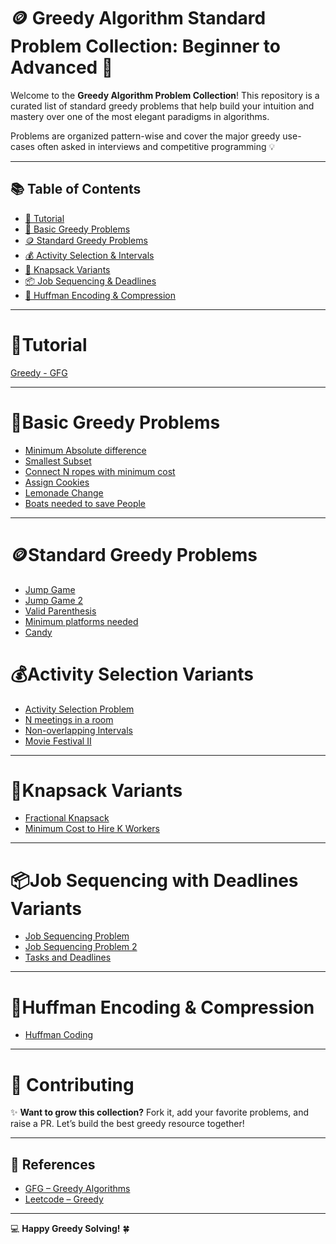 # 🪙 Greedy Algorithm Standard Problem Collection: Beginner to Advanced 🚀

Welcome to the **Greedy Algorithm Problem Collection**! This repository is a curated list of standard greedy problems that help build your intuition and mastery over one of the most elegant paradigms in algorithms.

Problems are organized pattern-wise and cover the major greedy use-cases often asked in interviews and competitive programming 💡

---

## 📚 Table of Contents

- [📘 Tutorial](#tutorial)
- [🤑 Basic Greedy Problems](#basic-greedy-problems)
- [🪙 Standard Greedy Problems](#standard-greedy-problems)
- [💰 Activity Selection & Intervals](#activity-selection-variants)
- [🎒 Knapsack Variants](#knapsack-variants)
- [📦 Job Sequencing & Deadlines](#job-sequencing-with-deadlines-variants)
- [🏃 Huffman Encoding & Compression](#huffman-encoding--compression)

---

# 📘Tutorial
[Greedy - GFG](https://www.geeksforgeeks.org/greedy-algorithms/)

---

# 🤑Basic Greedy Problems
- [Minimum Absolute difference](https://leetcode.com/problems/minimum-absolute-difference)
- [Smallest Subset](https://www.geeksforgeeks.org/smallest-subset-sum-greater-elements)
- [Connect N ropes with minimum cost](https://www.geeksforgeeks.org/connect-n-ropes-minimum-cost/)
- [Assign Cookies](https://leetcode.com/problems/assign-cookies)
- [Lemonade Change](https://leetcode.com/problems/lemonade-change)
- [Boats needed to save People](https://leetcode.com/problems/boats-to-save-people)

---

# 🪙Standard Greedy Problems
- [Jump Game](https://leetcode.com/problems/jump-game)
- [Jump Game 2](https://leetcode.com/problems/jump-game-ii)
- [Valid Parenthesis](https://leetcode.com/problems/valid-parenthesis-string)
- [Minimum platforms needed](https://www.geeksforgeeks.org/problems/minimum-platforms-1587115620/1)
- [Candy](https://leetcode.com/problems/candy)


# 💰Activity Selection Variants

- [Activity Selection Problem](https://www.geeksforgeeks.org/activity-selection-problem-greedy-algo-1/)
- [N meetings in a room](https://www.geeksforgeeks.org/problems/n-meetings-in-one-room-1587115620/1)
- [Non-overlapping Intervals](https://leetcode.com/problems/non-overlapping-intervals)
- [Movie Festival II](https://cses.fi/problemset/task/1632)

---

# 🎒Knapsack Variants

- [Fractional Knapsack](https://www.geeksforgeeks.org/fractional-knapsack-problem/)
- [Minimum Cost to Hire K Workers](https://leetcode.com/problems/minimum-cost-to-hire-k-workers/)

---

# 📦Job Sequencing with Deadlines Variants

- [Job Sequencing Problem](https://www.geeksforgeeks.org/job-sequencing-problem/)
- [Job Sequencing Problem 2](https://leetcode.com/problems/maximum-profit-in-job-scheduling)
- [Tasks and Deadlines](https://cses.fi/problemset/task/1630)

---

# 🏃Huffman Encoding & Compression

- [Huffman Coding ](https://www.geeksforgeeks.org/huffman-coding-greedy-algo-3/)

---

# 💬 Contributing

✨ **Want to grow this collection?** Fork it, add your favorite problems, and raise a PR. Let’s build the best greedy resource together!

---

## 🔗 References

- [GFG – Greedy Algorithms](https://www.geeksforgeeks.org/greedy-algorithms/)
- [Leetcode – Greedy ](https://leetcode.com/tag/greedy/)

---

💻 **Happy Greedy Solving!** 🍀
